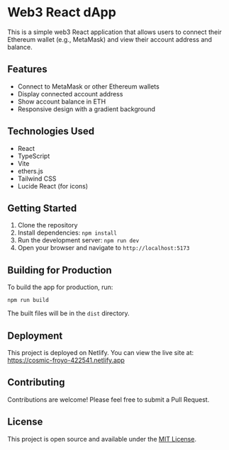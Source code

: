 # Web3 React dApp

This is a simple web3 React application that allows users to connect their Ethereum wallet (e.g., MetaMask) and view their account address and balance.

## Features

- Connect to MetaMask or other Ethereum wallets
- Display connected account address
- Show account balance in ETH
- Responsive design with a gradient background

## Technologies Used

- React
- TypeScript
- Vite
- ethers.js
- Tailwind CSS
- Lucide React (for icons)

## Getting Started

1. Clone the repository
2. Install dependencies: `npm install`
3. Run the development server: `npm run dev`
4. Open your browser and navigate to `http://localhost:5173`

## Building for Production

To build the app for production, run:

```
npm run build
```

The built files will be in the `dist` directory.

## Deployment

This project is deployed on Netlify. You can view the live site at: https://cosmic-froyo-422541.netlify.app

## Contributing

Contributions are welcome! Please feel free to submit a Pull Request.

## License

This project is open source and available under the [MIT License](LICENSE).